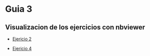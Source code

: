 # Guia 3

## Visualizacion de los ejercicios con nbviewer

* [Ejericio 2](https://nbviewer.jupyter.org/github/fgs222/ME1/blob/main/TP/TP3/Ej_2.ipynb)

* [Ejericio 4](https://nbviewer.jupyter.org/github/fgs222/ME1/blob/main/TP/TP1/Ej_4.ipynb)
